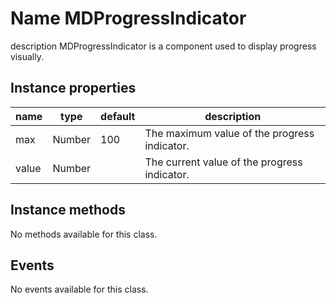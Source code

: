 # Name MDProgressIndicator

description MDProgressIndicator is a component used to display progress visually.

## Instance properties

| name  | type   | default | description                                   |
| ----- | ------ | ------- | --------------------------------------------- |
| max   | Number | 100     | The maximum value of the progress indicator.  |
| value | Number |         | The current value of the progress indicator.  |

## Instance methods

No methods available for this class.

## Events

No events available for this class.
